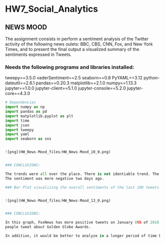 
# HW7_Social_Analytics 
## NEWS MOOD

The assignment consists in perform a sentiment analysis of the Twitter activity of the following news oulets: BBC, CBS, CNN, Fox, and New York Times, and to present the final output a visualized summary of the sentiments expressed in Tweets.


### Needs the following programs and libraries installed:

tweepy==3.5.0
vaderSentiment==2.5
seaborn==0.8
PyYAML==3.12
python-dateutil==2.6.1
pandas==0.20.3
matplotlib==2.1.0
numpy==1.13.3
jupyter==1.0.0
jupyter-client==5.1.0
jupyter-console==5.2.0
jupyter-core==4.3.0

```python
# Dependencies
import numpy as np
import pandas as pd
import matplotlib.pyplot as plt
import time
import json
import tweepy
import yaml
import seaborn as sns


![png](HW_News-Mood_files/HW_News-Mood_10_0.png)


### CONCLUSIONS: 

The trends were all over the place. There is not identiable trend. The data are, on average, neutral.
The sentiment was more negative two days ago. 

### Bar Plot visualizing the overall sentiments of the last 100 tweets from each news outlet.


![png](HW_News-Mood_files/HW_News-Mood_13_0.png)


### CONCLUSIONS: 

In this graph, FoxNews has more positive tweets on January 8th of 2018 afternoon, maybe because many
people tweet about Golden Globe Awards. 

In addition, it would be better to analyze in a longer period of time because this analysis of only 100 tweets per organization or Media Outlet depends on at what time is done.
